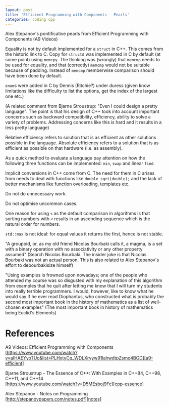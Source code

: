 ```yaml
---
layout: post
title: 'Efficient Programming with Components - Pearls'
categories: coding cpp
---
```


Alex Stepanov's pontificative pearls from Efficient Programming with Components
(A9 Videos)


Equality is not by default implemented for a `struct` in C++. This comes from
the historic link to C. Copy for `struct`s was implemented in C by default (at
some point) using `memcpy`. The thinking was (wrongly) that `memcmp` needs to
be used for equality, and that (correctly) `memcmp` would not be suitable
because of padding. Instead of `memcmp` memberwise comparison should have been
done by default.

`enum`s were added in C by Dennis (Ritchie?) under duress (given know
limitations like the difficulty to list the options, get the index of the
largest one etc.)

(A related comment from Bjarne Stroustrup: "Even I could design a pretty
language". The point is that his design of C++ took into account important
concerns such as backward compatibility, efficiency, ability to solve a variety
of problems. Addressing concerns like this is hard and it results in a less
pretty language)

Relative efficiency refers to solution that is as efficient as other solutions
possible in the language. Absolute efficiency refers to a solution that is as
efficient as possible on that hardware (i.e. as assembly).

As a quick method to evaluate a language pay attention on how the following
three functions can be implemented: `min`, `swap` and linear `find`.

Implicit conversions in C++ come from C. The need for them in C arises from
needs to deal with functions like `double sqrt(double);` and the lack of better
mechanisms like function overloading, templates etc.

Do not do unnecessary work.

Do not optimise uncommon cases.

One reason for using `<` as the default comparison in algorithms is that
sorting numbers with `<` results in an ascending sequence which is the natural
order for numbers.

`std::max` is not ideal: for equal values it returns the first, hence is not
stable.

"A groupoid, or, as my old friend Nicolas Bourbaki calls it, a magma, is a set
with a binary operation with no associativity or any other property assumed"
(Search Nicolas Bourbaki. The insider joke is that Nicolas Bourbaki was not an
actual person. This is also related to Alex Stepanov's effort to debourbakisize
himself)

"Using examples is frowned upon nowadays; one of the people who attended my
course was so disgusted with my explanation of this algorithm from examples
that he quit after letting me know that I will turn my students into really
terrible programmers. I would, however, like to know what he would say if he
ever read Diophantus, who constructed what is probably the second most
important book in the history of mathematics as a list of well-chosen examples"
(The most important book in history of mathematics being Euclid's Elements)

# References

A9 Videos: Efficient Programming with Components<br/>
[https://www.youtube.com/watch?v=aIHAEYyoTUc&list=PLHxtyCq_WDLXryyw91lahwdtpZsmo4BGD][a9-efficient]

Bjarne Stroustrup - The Essence of C++: With Examples in C++84, C++98, C++11,
and C++14<br/>
[https://www.youtube.com/watch?v=D5MEsboj9Fc][cpp-essence]

Alex Stepanov - Notes on Programming<br/>
[http://stepanovpapers.com/notes.pdf][notes]

[a9-efficient]: https://www.youtube.com/watch?v=aIHAEYyoTUc&list=PLHxtyCq_WDLXryyw91lahwdtpZsmo4BGD
[cpp-essence]: https://www.youtube.com/watch?v=D5MEsboj9Fc
[notes]: http://stepanovpapers.com/notes.pdf
